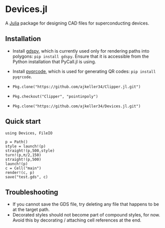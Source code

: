 # Devices.jl

A [Julia](http://julialang.org) package for designing CAD files for superconducting devices.

## Installation

+ Install [gdspy](http://gdspy.readthedocs.org), which is currently used only
for rendering paths into polygons: `pip install gdspy`. Ensure that it is accessible
from the Python installation that PyCall.jl is using.

+ Install [pyqrcode](https://github.com/mnooner256/pyqrcode), which is used for
generating QR codes: `pip install pyqrcode`.

+ `Pkg.clone("https://github.com/ajkeller34/Clipper.jl.git")`
+ `Pkg.checkout("Clipper", "pointinpoly")`
+ `Pkg.clone("https://github.com/ajkeller34/Devices.jl.git")`

## Quick start

```
using Devices, FileIO

p = Path()
style = launch!(p)
straight!(p,500,style)
turn!(p,π/2,150)
straight!(p,500)
launch!(p)
c = Cell("main")
render!(c, p)
save("test.gds", c)
```

## Troubleshooting

- If you cannot save the GDS file, try deleting any file that happens to be
at the target path.
- Decorated styles should not become part of compound styles, for now. Avoid
this by decorating / attaching cell references at the end.
